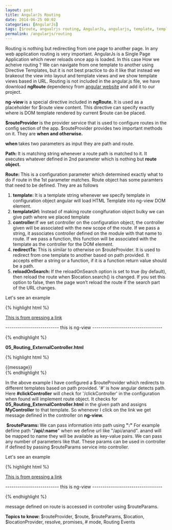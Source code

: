 ```yaml
---
layout: post
title: AngularJs Routing
date: 2014-06-25 00:02
categories: [AngularJs]
tags: [$route, angualrjs routing, AngularJs, angularjs, template, templateUrl]
permalink: /angularjs/routing
---
```


Routing is nothing but redirecting from one page to another page. In any web application routing is very important. AngularJs is a Single Page Application which never reloads once app is loaded. In this case How we acheive routing ? We can navigate from one template to another using Directive Templates, but it is not best practice to do it like that instead we brakeout the view into layout and template views and we show template views based in URL. Routing is not included in the angular.js file, we have download <strong>ngRoute </strong>dependency from <a href="https://angularjs.org" target="_blank">angular website</a> and add it to our project.

<strong>ng-view </strong>is a special directive included in <strong>ngRoute. </strong>It is used as a placeholder for $route view content. This directive can specify exactly where is DOM template rendered by current $route can be placed.

<strong>$routeProvider </strong>is the provider service that is used to configure routes in the config section of the app. $routeProvider provides two important methods on it. They are <strong>when and otherwise.</strong>

<strong>when </strong>takes two parameters as input they are path and route.

<strong>Path: </strong>It is matching string whenever a route path is matched to it. It executes whatever defined in 2nd parameter which is nothing but <strong>route object.</strong>

<strong>Route: </strong>This is a configuration parameter which determined exactly what to do if route in the 1st parameter matches. Route object has some paramters that need to be defined. They are as follows
<ol>
	<li><strong>template: </strong>It is a template string whenever we specify template in configuration object angular will load HTML Template into ng-view DOM element.</li>
	<li><strong>templateUrl: </strong>Instead of making route congifuration object bulky we can give path where we placed template</li>
	<li><strong>controller:</strong>If we set controller on the configuration object, the controller given will be associated
with the new scope of the route. If we pass a string, it associates controller defined on the module with that name to route. If we pass a function, this function will be associated with the template as the controller for the DOM element.</li>
	<li><strong>redirectTo: </strong>This is similar to otherwise on $routeProvider. It is used to redirect from one template to another based on path provided. It accepts either a string or a function, if it is a function return value should be a path.</li>
	<li><strong>reloadOnSearch: </strong>If the reloadOnSearch option is set to true (by default), then reload the route when $location.search()
is changed. If you set this option to false, then the page won’t reload the route if the search part of the URL changes.</li>
</ol>

Let's see an example

{% highlight html %}
<html>
<head lang="en">
    <meta charset="UTF-8">
    <title></title>
    <script src="lib/angular.js"></script>
    <script src="lib/angular-route.js"></script>
    <script>
        var app = angular.module('app', ['ngRoute']);
        app.config(['$routeProvider', function($routeProvider){
            $routeProvider
                    .when('/clickController',{
                        templateUrl:'partials/05_Routing_ExternalController.html',
                        controller:'MyController'
                    })
                    .otherwise('/')
        }]);
        app.controller('MyController', function($scope){
            $scope.message = "this is message from controller"
        })
    </script>
</head>
<body ng-app='app'>
<a href="#clickController">This is from pressing a link</a>
<p>-------------------------- this is ng-view ----------------------------------</p>
<ng-view></ng-view>
</body>
</html>
{% endhighlight %}

<strong>05_Routing_ExternalController.html</strong>

{% highlight html %}
<div>
    {{message}}
</div>
{% endhighlight %}

In the above example I have configured a $routeProvider which redirects to different templates based on path provided. '#' is how angular detects path. Here <strong>#clickController</strong> will check for '/clickController' in the configuration when found will implement route object. It checks for <strong>05_Routing_ExternalController.html</strong> in the given path and assigns <strong>MyController</strong> to that template. So whenever I click on the link we get message defined in the controller on <strong>ng-view.</strong>

<strong> $routeParams: </strong>We can pass information into path using <strong>":"</strong> For example defiine path "<strong>/api/:name</strong>" when we define url like "/api/anand". anand will be mapped to name they will be available as key-value pairs. We can pass any number of parameters like that. These params can be used in controller if defined by passing $routeParams service into controller.

Let's see an example

{% highlight html %}
<html>
<head lang="en">
    <meta charset="UTF-8">
    <title></title>
    <script src="lib/angular.js"></script>
    <script src="lib/angular-route.js"></script>
    <script>
        var app = angular.module('app', ['ngRoute']);
        app.config(['$routeProvider', function($routeProvider){
            $routeProvider
                    .when('/clickController/:message',{
                        templateUrl:'partials/05_Routing_02_ExternalController.html',
                        controller:'MyController'
                    })
                    .otherwise('/')
        }]);
        app.controller('MyController', function($scope, $routeParams){
            console.log($routeParams.message)
            $scope.message = $routeParams.message;
        })
    </script>
</head>
<body ng-app='app'>
<a href="#clickController/HelloWorld">This is from pressing a link</a>
<p>-------------------------- this is ng-view ----------------------------------</p>
<ng-view></ng-view>
</body>
</html>
{% endhighlight %}

message defined on route is accessed in controller using $routeParams.

<strong>Topics to know: </strong>$routeProvider, $route, $routeParams, $location, $locationProvider, resolve, promises, # mode, Routing Events
